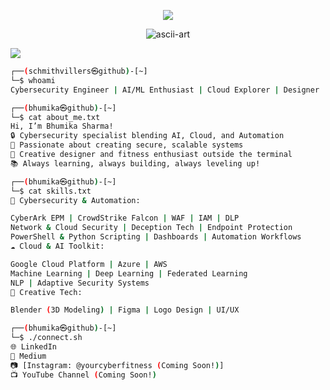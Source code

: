 <p align="center">
  <img src="https://readme-typing-svg.herokuapp.com?font=Fira+Code&size=25&pause=1000&color=00FF00&center=true&vCenter=true&width=800&height=50&lines=Welcome+to+Bhumika's+Terminal..." />
</p>

<p align="center">
  
  <img src="https://artii.herokuapp.com/make?text=Bhumika%20Sharma&font=block" alt="ascii-art" />

</p>

<img src="https://readme-typing-svg.herokuapp.com?font=Fira+Code&size=25&pause=500&color=1f4379&center=true&vCenter=true&width=800&height=50&lines=Welcome!+I'm+Bhumika+Sharma..." />

```bash
┌──(schmithvillers㉿github)-[~]
└─$ whoami
Cybersecurity Engineer | AI/ML Enthusiast | Cloud Explorer | Designer | Fitness Lover
```
```bash
┌──(bhumika㉿github)-[~]
└─$ cat about_me.txt
Hi, I’m Bhumika Sharma!
🔒 Cybersecurity specialist blending AI, Cloud, and Automation
🚀 Passionate about creating secure, scalable systems
🎨 Creative designer and fitness enthusiast outside the terminal
📚 Always learning, always building, always leveling up!
```
```bash
┌──(bhumika㉿github)-[~]
└─$ cat skills.txt
🔐 Cybersecurity & Automation:

CyberArk EPM | CrowdStrike Falcon | WAF | IAM | DLP
Network & Cloud Security | Deception Tech | Endpoint Protection
PowerShell & Python Scripting | Dashboards | Automation Workflows
☁️ Cloud & AI Toolkit:

Google Cloud Platform | Azure | AWS
Machine Learning | Deep Learning | Federated Learning
NLP | Adaptive Security Systems
🎨 Creative Tech:

Blender (3D Modeling) | Figma | Logo Design | UI/UX
```
```bash
┌──(bhumika㉿github)-[~]
└─$ ./connect.sh
🌐 LinkedIn
📝 Medium
📷 [Instagram: @yourcyberfitness (Coming Soon!)]
📺 YouTube Channel (Coming Soon!)
```
